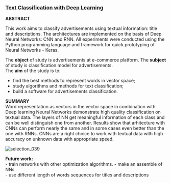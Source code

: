 ### [Text Classification with Deep Learning](https://github.com/denyslazarenko/Text-Classification-with-Deep-Learning/blob/master/Script/Thesis/thesis.pdf)

**ABSTRACT**  
  
This work aims to classify advertisements using textual information: title and descriptions.
The architectures are implemented on the basis of Deep Neural Networks: CNN and RNN. All experiments were conducted using the Python programming language and framework for quick prototyping of Neural Networks - Keras. 

The **object** of study is advertisements at e-commerce platform. 
The **subject** of study is classification model for advertisements.  
The **aim** of the study is to:  
- find the best methods to represent words in vector space;
- study algorithms and methods for text classification;
- build a software for advertisements classification.

**SUMMARY**  
Word representation as vectors in the vector space in combination with Deep learning Neural Networks demonstrate high quality classification on textual data. The layers of NN get meaningful information of each class and can be well distinguish one from another. Results show that arhitecture with CNNs can perform nearly the same and in some cases even better than the one with RNNs. CNNs are a right choice to work with textual data with high accuracy on unknown data with appropriate speed.  

![selection_039](https://user-images.githubusercontent.com/13698885/45641871-fb6f7500-bab6-11e8-949b-f0a51d1c5840.jpg)

**Future work:**  
	- train networks with other optimization algorithms.
	- make an assemble of NNs  
	- use different length of words sequences for titles and descriptions  
